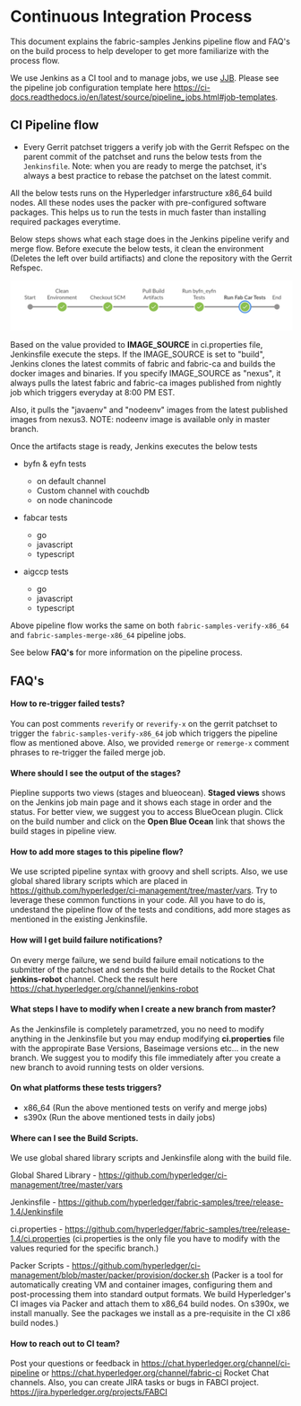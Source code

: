 # Continuous Integration Process

This document explains the fabric-samples Jenkins pipeline flow and FAQ's on the build
process to help developer to get more familiarize with the process flow.

We use Jenkins as a CI tool and to manage jobs, we use [JJB](https://docs.openstack.org/infra/jenkins-job-builder).
Please see the pipeline job configuration template here https://ci-docs.readthedocs.io/en/latest/source/pipeline_jobs.html#job-templates.

## CI Pipeline flow

- Every Gerrit patchset triggers a verify job with the Gerrit Refspec on the parent commit
  of the patchset and runs the below tests from the `Jenkinsfile`. Note: when you are ready
  to merge the patchset, it's always a best practice to rebase the patchset on the latest commit.

All the below tests runs on the Hyperledger infarstructure x86_64 build nodes. All these nodes
uses the packer with pre-configured software packages. This helps us to run the tests in much
faster than installing required packages everytime.

Below steps shows what each stage does in the Jenkins pipeline verify and merge flow.
Before execute the below tests, it clean the environment (Deletes the left over build artifiacts)
and clone the repository with the Gerrit Refspec.

![](pipeline_flow.png)

Based on the value provided to **IMAGE_SOURCE** in ci.properties file, Jenkinsfile execute the
steps. If the IMAGE_SOURCE is set to "build", Jenkins clones the latest commits of fabric
and fabric-ca and builds the docker images and binaries. If you specify IMAGE_SOURCE as "nexus",
it always pulls the latest fabric and fabric-ca images published from nightly job which triggers
everyday at 8:00 PM EST.

Also, it pulls the "javaenv" and "nodeenv" images from the latest published images from nexus3.
NOTE: nodeenv image is available only in master branch.

Once the artifacts stage is ready, Jenkins executes the below tests

- byfn & eyfn tests
   - on default channel
   - Custom channel with couchdb
   - on node chanincode

- fabcar tests
   - go
   - javascript
   - typescript

- aigccp tests
   - go
   - javascript
   - typescript

Above pipeline flow works the same on both `fabric-samples-verify-x86_64` and `fabric-samples-merge-x86_64` pipeline jobs.

See below **FAQ's** for more information on the pipeline process.

## FAQ's

#### How to re-trigger failed tests?

You can post comments `reverify` or `reverify-x` on the gerrit patchset to trigger the `fabric-samples-verify-x86_64`
job which triggers the pipeline flow as mentioned above. Also, we provided `remerge` or `remerge-x`
comment phrases to re-trigger the failed merge job.

#### Where should I see the output of the stages?

Piepline supports two views (stages and blueocean). **Staged views** shows on the Jenkins job
main page and it shows each stage in order and the status. For better view, we suggest you
to access BlueOcean plugin. Click on the build number and click on the **Open Blue Ocean**
link that shows the build stages in pipeline view.

#### How to add more stages to this pipeline flow?

We use scripted pipeline syntax with groovy and shell scripts. Also, we use global shared
library scripts which are placed in https://github.com/hyperledger/ci-management/tree/master/vars.
Try to leverage these common functions in your code. All you have to do is, undestand the pipeline
flow of the tests and conditions, add more stages as mentioned in the existing Jenkinsfile.

#### How will I get build failure notifications?

On every merge failure, we send build failure email notications to the submitter of the
patchset and sends the build details to the Rocket Chat **jenkins-robot** channel. Check the
result here https://chat.hyperledger.org/channel/jenkins-robot

#### What steps I have to modify when I create a new branch from master?

As the Jenkinsfile is completely parametrzed, you no need to modify anything in the
Jenkinsfile but you may endup modifying **ci.properties** file with the appropirate
Base Versions, Baseimage versions etc... in the new branch. We suggest you to modify this
file immediately after you create a new branch to avoid running tests on older versions.

#### On what platforms these tests triggers?

- x86_64 (Run the above mentioned tests on verify and merge jobs)
- s390x  (Run the above mentioned tests in daily jobs)

#### Where can I see the Build Scripts.

We use global shared library scripts and Jenkinsfile along with the build file.

Global Shared Library - https://github.com/hyperledger/ci-management/tree/master/vars

Jenkinsfile           - https://github.com/hyperledger/fabric-samples/tree/release-1.4/Jenkinsfile

ci.properties         - https://github.com/hyperledger/fabric-samples/tree/release-1.4/ci.properties
(ci.properties is the only file you have to modify with the values requried for the specific branch.)

Packer Scripts        - https://github.com/hyperledger/ci-management/blob/master/packer/provision/docker.sh
(Packer is a tool for automatically creating VM and container images, configuring them and
post-processing them into standard output formats. We build Hyperledger's CI images via Packer
and attach them to x86_64 build nodes. On s390x, we install manually. See the packages we
install as a pre-requisite in the CI x86 build nodes.)

#### How to reach out to CI team?

Post your questions or feedback in https://chat.hyperledger.org/channel/ci-pipeline or https://chat.hyperledger.org/channel/fabric-ci Rocket Chat channels. Also, you can create JIRA tasks or bugs in FABCI project. https://jira.hyperledger.org/projects/FABCI